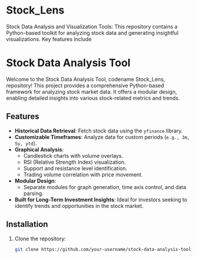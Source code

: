 # Stock_Lens
Stock Data Analysis and Visualization Tools: This repository contains a Python-based toolkit for analyzing stock data and generating insightful visualizations. Key features include

# Stock Data Analysis Tool

Welcome to the Stock Data Analysis Tool, codename Stock_Lens, repository! This project provides a comprehensive Python-based framework for analyzing stock market data. It offers a modular design, enabling detailed insights into various stock-related metrics and trends.

## Features

- **Historical Data Retrieval**: Fetch stock data using the `yfinance` library.
- **Customizable Timeframes**: Analyze data for custom periods (`e.g., 3m, 5y, ytd`).
- **Graphical Analysis**:
  - Candlestick charts with volume overlays.
  - RSI (Relative Strength Index) visualization.
  - Support and resistance level identification.
  - Trading volume correlation with price movement.
- **Modular Design**:
  - Separate modules for graph generation, time axis control, and data parsing.
- **Built for Long-Term Investment Insights**: Ideal for investors seeking to identify trends and opportunities in the stock market.

## Installation

1. Clone the repository:
   ```bash
   git clone https://github.com/your-username/stock-data-analysis-tool.git
